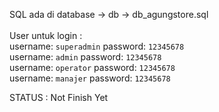 SQL ada di
database -> db -> db_agungstore.sql
<br>
<br>
User untuk login :
<br>
username: `superadmin` 
password: `12345678`
<br>
username: `admin` 
password: `12345678`
<br>
username: `operator` 
password: `12345678`
<br>
username: `manajer` 
password: `12345678`

STATUS : Not Finish Yet
